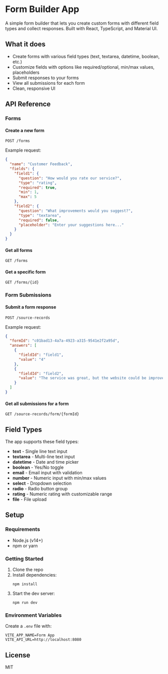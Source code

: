# Form Builder App

A simple form builder that lets you create custom forms with different field types and collect responses. Built with React, TypeScript, and Material UI.

## What it does

- Create forms with various field types (text, textarea, datetime, boolean, etc.)
- Customize fields with options like required/optional, min/max values, placeholders
- Submit responses to your forms
- View all submissions for each form
- Clean, responsive UI

## API Reference

### Forms

#### Create a new form

```
POST /forms
```

Example request:

```json
{
  "name": "Customer Feedback",
  "fields": {
    "field1": {
      "question": "How would you rate our service?",
      "type": "rating",
      "required": true,
      "min": 1,
      "max": 5
    },
    "field2": {
      "question": "What improvements would you suggest?",
      "type": "textarea",
      "required": false,
      "placeholder": "Enter your suggestions here..."
    }
  }
}
```

#### Get all forms

```
GET /forms
```

#### Get a specific form

```
GET /forms/{id}
```

### Form Submissions

#### Submit a form response

```
POST /source-records
```

Example request:

```json
{
  "formId": "c01bad13-4a7a-4923-a315-9541e2f2a95d",
  "answers": [
    {
      "fieldId": "field1",
      "value": "4"
    },
    {
      "fieldId": "field2",
      "value": "The service was great, but the website could be improved."
    }
  ]
}
```

#### Get all submissions for a form

```
GET /source-records/form/{formId}
```

## Field Types

The app supports these field types:

- **text** - Single line text input
- **textarea** - Multi-line text input
- **datetime** - Date and time picker
- **boolean** - Yes/No toggle
- **email** - Email input with validation
- **number** - Numeric input with min/max values
- **select** - Dropdown selection
- **radio** - Radio button group
- **rating** - Numeric rating with customizable range
- **file** - File upload

## Setup

### Requirements

- Node.js (v14+)
- npm or yarn

### Getting Started

1. Clone the repo
2. Install dependencies:
   ```
   npm install
   ```
3. Start the dev server:
   ```
   npm run dev
   ```

### Environment Variables

Create a `.env` file with:

```
VITE_APP_NAME=Form App
VITE_API_URL=http://localhost:8080
```

## License

MIT
